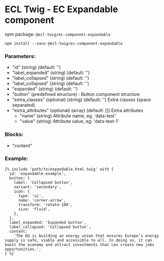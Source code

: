 # ECL Twig - EC Expandable component

npm package: `@ecl-twig/ec-component-expandable`

```shell
npm install --save @ecl-twig/ec-component-expandable
```

### Parameters:

- "id" (string) (default: '')
- "label_expanded" (string) (default: '')
- "label_collapsed" (string) (default: '')
- "label_collapsed" (string) (default: '')
- "expanded" (string) (default: '')
- "button" (predefined structure) : Button component structure
- "extra_classes" (optional) (string) (default: '') Extra classes (space separated)
- "extra_attributes" (optional) (array) (default: []) Extra attributes
  - "name" (string) Attribute name, eg. 'data-test'
  - "value" (string) Attribute value, eg: 'data-test-1'

### Blocks:

- "content"

### Example:

<!-- prettier-ignore -->
```twig
{% include 'path/to/expandable.html.twig' with { 
  id: 'expandable-example', 
  button: { 
    label: 'Collapsed button', 
    variant: 'secondary', 
    icon: { 
      type: 'ui', 
      name: 'corner-arrow', 
      transform: 'rotate-180', 
      size: 'fluid', 
    }, 
  }, 
  label_expanded: 'Expanded button', 
  label_collapsed: 'Collapsed button', 
  content: 
    'The EU is building an energy union that ensures Europe’s energy supply is safe, viable and accessible to all. In doing so, it can boost the economy and attract investments that can create new jobs opportunities.', 
} %}
```
